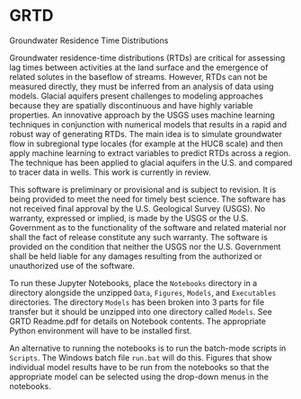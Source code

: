 # GRTD
Groundwater Residence Time Distributions

Groundwater residence-time distributions (RTDs) are critical for assessing lag times between activities at the land surface and the emergence of related solutes in the baseflow of streams. However, RTDs can not be measured directly, they must be inferred from an analysis of data using models. Glacial aquifers present challenges to modeling approaches because they are spatially discontinuous and have highly variable properties. An innovative approach by the USGS uses machine learning techniques in conjunction with numerical models that results in a rapid and robust way of generating RTDs. The main idea is to simulate groundwater flow in subregional type locales (for example at the HUC8 scale) and then apply machine learning to extract variables to predict RTDs across a region. The technique has been applied to glacial aquifers in the U.S. and compared to tracer data in wells. This work is currently in review.

This software is preliminary or provisional and is subject to revision. It is being provided to meet the need for timely best science. The software has not received final approval by the U.S. Geological Survey (USGS). No warranty, expressed or implied, is made by the USGS or the U.S. Government as to the functionality of the software and related material nor shall the fact of release constitute any such warranty. The software is provided on the condition that neither the USGS nor the U.S. Government shall be held liable for any damages resulting from the authorized or unauthorized use of the software.

To run these Jupyter Notebooks, place the `Notebooks` directory in a directory alongside the unzipped `Data`, `Figures`, `Models`, and `Executables` directories. The directory `Models` has been broken into 3 parts for file transfer but it should be unzipped into one directory called `Models`. See GRTD Readme.pdf for details on Notebook contents.  The appropriate Python environment will have to be installed first. 

An alternative to running the notebooks is to run the batch-mode scripts in `Scripts`. The Windows batch file `run.bat` will do this.  Figures that show individual model results have to be run from the notebooks so that the appropriate model can be selected using the drop-down menus in the notebooks. 
